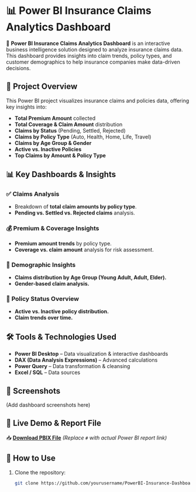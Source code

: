 # 📊 Power BI Insurance Claims Analytics Dashboard  

🚀 **Power BI Insurance Claims Analytics Dashboard** is an interactive business intelligence solution designed to analyze insurance claims data. This dashboard provides insights into claim trends, policy types, and customer demographics to help insurance companies make data-driven decisions.  

## 📌 Project Overview  
This Power BI project visualizes insurance claims and policies data, offering key insights into:  
- **Total Premium Amount** collected  
- **Total Coverage & Claim Amount** distribution  
- **Claims by Status** (Pending, Settled, Rejected)  
- **Claims by Policy Type** (Auto, Health, Home, Life, Travel)  
- **Claims by Age Group & Gender**  
- **Active vs. Inactive Policies**  
- **Top Claims by Amount & Policy Type**  

## 📊 Key Dashboards & Insights  
### ✅ **Claims Analysis**  
- Breakdown of **total claim amounts by policy type**.  
- **Pending vs. Settled vs. Rejected claims** analysis.  

### 💰 **Premium & Coverage Insights**  
- **Premium amount trends** by policy type.  
- **Coverage vs. claim amount** analysis for risk assessment.  

### 📍 **Demographic Insights**  
- **Claims distribution by Age Group (Young Adult, Adult, Elder).**  
- **Gender-based claim analysis.**  

### 📅 **Policy Status Overview**  
- **Active vs. Inactive policy distribution.**  
- **Claim trends over time.**  

## 🛠️ Tools & Technologies Used  
- **Power BI Desktop** – Data visualization & interactive dashboards  
- **DAX (Data Analysis Expressions)** – Advanced calculations  
- **Power Query** – Data transformation & cleansing  
- **Excel / SQL** – Data sources  

## 📸 Screenshots  
(Add dashboard screenshots here)  

## 🔗 Live Demo & Report File  
📥 **[Download PBIX File](#)** *(Replace `#` with actual Power BI report link)*  

## 🚀 How to Use  
1. Clone the repository:  
   ```bash
   git clone https://github.com/yourusername/PowerBI-Insurance-Dashboard.git
